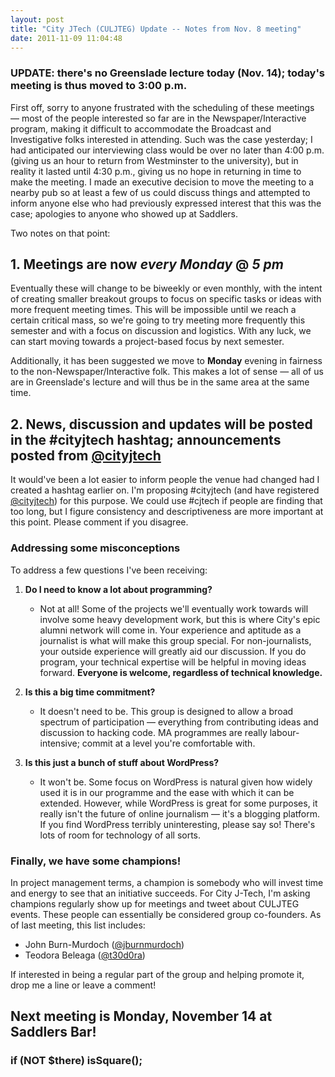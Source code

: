 ```yaml
---
layout: post
title: "City JTech (CULJTEG) Update -- Notes from Nov. 8 meeting"
date: 2011-11-09 11:04:48
---
```


### UPDATE: there's no Greenslade lecture today (Nov. 14); today's meeting is thus moved to 3:00 p.m.

First off, sorry to anyone frustrated with the scheduling of these meetings — most of the people interested so far are in the Newspaper/Interactive program, making it difficult to accommodate the Broadcast and Investigative folks interested in attending. Such was the case yesterday; I had anticipated our interviewing class would be over no later than 4:00 p.m. (giving us an hour to return from Westminster to the university), but in reality it lasted until 4:30 p.m., giving us no hope in returning in time to make the meeting. I made an executive decision to move the meeting to a nearby pub so at least a few of us could discuss things and attempted to inform anyone else who had previously expressed interest that this was the case; apologies to anyone who showed up at Saddlers.

Two notes on that point:

## 1. Meetings are now *every* *Monday* @ *5 pm*

Eventually these will change to be biweekly or even monthly, with the intent of creating smaller breakout groups to focus on specific tasks or ideas with more frequent meeting times. This will be impossible until we reach a certain critical mass, so we're going to try meeting more frequently this semester and with a focus on discussion and logistics. With any luck, we can start moving towards a project-based focus by next semester.

Additionally, it has been suggested we move to **Monday** evening in fairness to the non-Newspaper/Interactive folk. This makes a lot of sense — all of us are in Greenslade's lecture and will thus be in the same area at the same time.

## 2. News, discussion and updates will be posted in the **#cityjtech** hashtag; announcements posted from **[@cityjtech](http://www.twitter.com/cityjtech)**

It would've been a lot easier to inform people the venue had changed had I created a hashtag earlier on. I'm proposing #cityjtech (and have registered [@cityjtech](http://www.twitter.com/cityjtech)) for this purpose. We could use #cjtech if people are finding that too long, but I figure consistency and descriptiveness are more important at this point. Please comment if you disagree.

### Addressing some misconceptions

To address a few questions I've been receiving:

1. **Do I need to know a lot about programming?**
    + Not at all! Some of the projects we'll eventually work towards will involve some heavy development work, but this is where City's epic alumni network will come in. Your experience and aptitude as a journalist is what will make this group special. For non-journalists, your outside experience will greatly aid our discussion. If you do program, your technical expertise will be helpful in moving ideas forward. **Everyone is welcome, regardless of technical knowledge.**

2. **Is this a big time commitment?**
    + It doesn't need to be. This group is designed to allow a broad spectrum of participation — everything from contributing ideas and discussion to hacking code. MA programmes are really labour-intensive; commit at a level you're comfortable with.

3. **Is this just a bunch of stuff about WordPress?**
    + It won't be. Some focus on WordPress is natural given how widely used it is in our programme and the ease with which it can be extended. However, while WordPress is great for some purposes, it really isn't the future of online journalism — it's a blogging platform. If you find WordPress terribly uninteresting, please say so! There's lots of room for technology of all sorts.

### Finally, we have some champions!

In project management terms, a champion is somebody who will invest time and energy to see that an initiative succeeds. For City J-Tech, I'm asking champions regularly show up for meetings and tweet about CULJTEG events. These people can essentially be considered group co-founders. As of last meeting, this list includes:

+ John Burn-Murdoch ([@jburnmurdoch](http://twitter.com/jburnmurdoch))
+ Teodora Beleaga ([@t30d0ra](http://twitter.com/t30d0ra))

If interested in being a regular part of the group and helping promote it, drop me a line or leave a comment!

## Next meeting is Monday, November 14 at Saddlers Bar!
### if (NOT $there) isSquare();